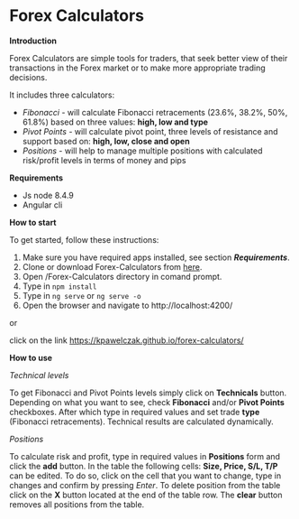 # Forex Calculators

**Introduction**

 Forex Calculators are simple tools for traders, that seek better view of their transactions in the Forex market or to make more appropriate trading decisions.

It includes three calculators: 
* _Fibonacci_ - will calculate Fibonacci retracements (23.6%, 38.2%, 50%, 61.8%) based on three values: **high, low and type**
* _Pivot Points_ - will calculate pivot point, three levels of resistance and support based on: **high, low, close and open**
* _Positions_ - will help to manage multiple positions with calculated risk/profit levels in terms of money and pips

**Requirements**

* Js node 8.4.9
* Angular cli

**How to start**

To get started, follow these instructions:

1. Make sure you have required apps installed, see section _**Requirements**_.
2. Clone or download Forex-Calculators from [here](https://github.com/kpawelczak/forex-calculators).
3. Open /Forex-Calculators directory in comand prompt.
4. Type in <code>npm install</code>
5. Type in 
<code>ng serve</code> 
or 
<code>ng serve -o</code>
6. Open the browser and navigate to http://localhost:4200/

or

click on the link https://kpawelczak.github.io/forex-calculators/

**How to use**

_Technical levels_

 To get Fibonacci and Pivot Points levels simply click on **Technicals** button. Depending on what you want to see, check **Fibonacci** and/or **Pivot Points** checkboxes. After which type in required values and set trade **type** (Fibonacci retracements). Technical results are calculated dynamically.

_Positions_

 To calculate risk and profit, type in required values in **Positions** form and click the **add** button. 
In the table the following cells: **Size, Price, S/L, T/P** can be edited. To do so, click on the cell that you want to change, type in changes and confirm by pressing _Enter_.
To delete position from the table click on the **X** button located at the end of the table row.
The **clear** button removes all positions from the table.


